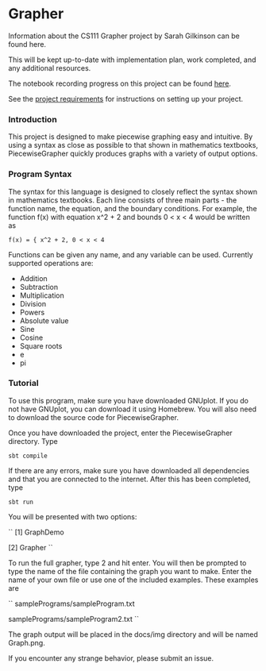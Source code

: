 # Grapher

Information about the CS111 Grapher project by Sarah Gilkinson can be found
here.

This will be kept up-to-date with implementation plan, work completed, and 
any additional resources.

The notebook recording progress on this project can be found 
[here](https://github.com/SarahKnits/project-notebook).

See the 
[project requirements](http://www.cs.hmc.edu/~benw/teaching/cs111_fa14/project.html) 
for instructions on setting up your project.

### Introduction

This project is designed to make piecewise graphing easy and intuitive. By
using a syntax as close as possible to that shown in mathematics textbooks,
PiecewiseGrapher quickly produces graphs with a variety of output options.

### Program Syntax

The syntax for this language is designed to closely reflect the syntax shown
in mathematics textbooks. Each line consists of three main parts - the function
name, the equation, and the boundary conditions. For example, the function f(x)
with equation x^2 + 2 and bounds 0 < x < 4 would be written as 

``
f(x) = { x^2 + 2, 0 < x < 4
``

Functions can be given any name, and any variable can be used. Currently 
supported operations are:
* Addition
* Subtraction
* Multiplication
* Division
* Powers
* Absolute value
* Sine
* Cosine
* Square roots
* e
* pi

### Tutorial

To use this program, make sure you have downloaded GNUplot. If you do not have
GNUplot, you can download it using Homebrew. You will also need
to download the source code for PiecewiseGrapher. 

Once you have downloaded the project, enter the PiecewiseGrapher directory. Type 

`` sbt compile ``

If there are any errors, make sure you have downloaded all dependencies and
that you are connected to the internet. After this has been completed, type

`` sbt run ``

You will be presented with two options: 

`` 
[1] GraphDemo

[2] Grapher
``

To run the full grapher, type 2 and hit enter. You will then be prompted to 
type the name of the file containing the graph you want to make. Enter the name
of your own file or use one of the included examples. These examples are

``
samplePrograms/sampleProgram.txt

samplePrograms/sampleProgram2.txt
``

The graph output will be placed in the docs/img directory and will be named
Graph.png. 

If you encounter any strange behavior, please submit an issue. 

